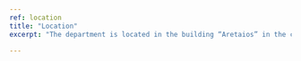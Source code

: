 ```yaml
---
ref: location
title: "Location"
excerpt: "The department is located in the building “Aretaios” in the center of the city (7 Tsirigoti Square, Corfu), which is directly accessible using public transportation. The airport and the port are within a 15 minute distance."

---
```


